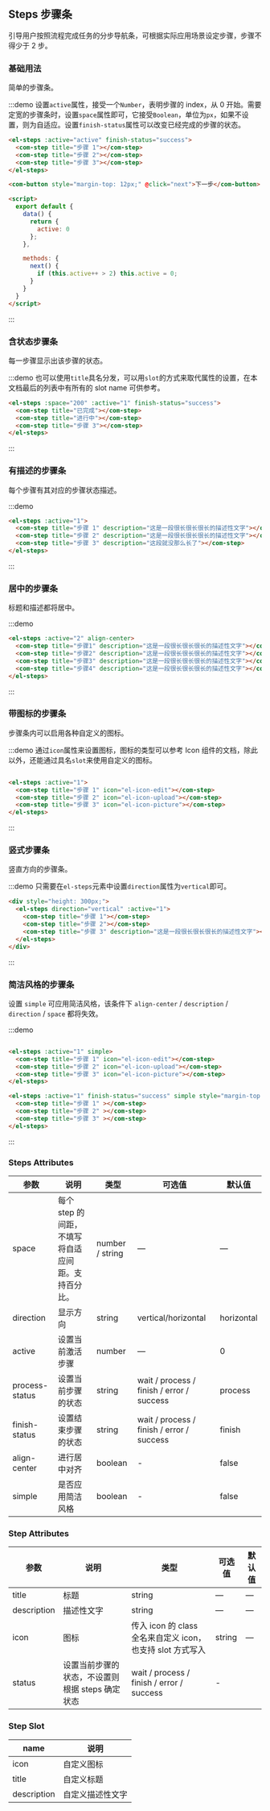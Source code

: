 ## Steps 步骤条
引导用户按照流程完成任务的分步导航条，可根据实际应用场景设定步骤，步骤不得少于 2 步。

### 基础用法

简单的步骤条。

:::demo 设置`active`属性，接受一个`Number`，表明步骤的 index，从 0 开始。需要定宽的步骤条时，设置`space`属性即可，它接受`Boolean`，单位为`px`，如果不设置，则为自适应。设置`finish-status`属性可以改变已经完成的步骤的状态。
```html
<el-steps :active="active" finish-status="success">
  <com-step title="步骤 1"></com-step> 
  <com-step title="步骤 2"></com-step> 
  <com-step title="步骤 3"></com-step> 
</el-steps>

<com-button style="margin-top: 12px;" @click="next">下一步</com-button>

<script>
  export default {
    data() {
      return {
        active: 0
      };
    },

    methods: {
      next() {
        if (this.active++ > 2) this.active = 0;
      }
    }
  }
</script>
```
:::

### 含状态步骤条

每一步骤显示出该步骤的状态。

:::demo 也可以使用`title`具名分发，可以用`slot`的方式来取代属性的设置，在本文档最后的列表中有所有的 slot name 可供参考。
```html
<el-steps :space="200" :active="1" finish-status="success">
  <com-step title="已完成"></com-step> 
  <com-step title="进行中"></com-step> 
  <com-step title="步骤 3"></com-step> 
</el-steps>
```
:::

### 有描述的步骤条

每个步骤有其对应的步骤状态描述。

:::demo
```html
<el-steps :active="1">
  <com-step title="步骤 1" description="这是一段很长很长很长的描述性文字"></com-step> 
  <com-step title="步骤 2" description="这是一段很长很长很长的描述性文字"></com-step> 
  <com-step title="步骤 3" description="这段就没那么长了"></com-step> 
</el-steps>
```
:::

### 居中的步骤条

标题和描述都将居中。

:::demo
```html
<el-steps :active="2" align-center>
  <com-step title="步骤1" description="这是一段很长很长很长的描述性文字"></com-step> 
  <com-step title="步骤2" description="这是一段很长很长很长的描述性文字"></com-step> 
  <com-step title="步骤3" description="这是一段很长很长很长的描述性文字"></com-step> 
  <com-step title="步骤4" description="这是一段很长很长很长的描述性文字"></com-step> 
</el-steps>
```
:::

### 带图标的步骤条
步骤条内可以启用各种自定义的图标。

:::demo 通过`icon`属性来设置图标，图标的类型可以参考 Icon 组件的文档，除此以外，还能通过具名`slot`来使用自定义的图标。
```html

<el-steps :active="1">
  <com-step title="步骤 1" icon="el-icon-edit"></com-step> 
  <com-step title="步骤 2" icon="el-icon-upload"></com-step> 
  <com-step title="步骤 3" icon="el-icon-picture"></com-step> 
</el-steps>
```
:::

### 竖式步骤条

竖直方向的步骤条。

:::demo 只需要在`el-steps`元素中设置`direction`属性为`vertical`即可。
```html
<div style="height: 300px;">
  <el-steps direction="vertical" :active="1">
    <com-step title="步骤 1"></com-step> 
    <com-step title="步骤 2"></com-step> 
    <com-step title="步骤 3" description="这是一段很长很长很长的描述性文字"></com-step> 
  </el-steps>
</div>
```
:::

### 简洁风格的步骤条
设置 `simple` 可应用简洁风格，该条件下 `align-center` / `description` / `direction` / `space` 都将失效。

:::demo
```html

<el-steps :active="1" simple>
  <com-step title="步骤 1" icon="el-icon-edit"></com-step> 
  <com-step title="步骤 2" icon="el-icon-upload"></com-step> 
  <com-step title="步骤 3" icon="el-icon-picture"></com-step> 
</el-steps>

<el-steps :active="1" finish-status="success" simple style="margin-top: 20px">
  <com-step title="步骤 1" ></com-step> 
  <com-step title="步骤 2" ></com-step> 
  <com-step title="步骤 3" ></com-step> 
</el-steps>
```
:::

### Steps Attributes

| 参数      | 说明    | 类型      | 可选值       | 默认值   |
|---------- |-------- |---------- |-------------  |-------- |
| space | 每个 step 的间距，不填写将自适应间距。支持百分比。 | number / string | — | — |
| direction | 显示方向 | string | vertical/horizontal | horizontal |
| active | 设置当前激活步骤  | number | — | 0 |
| process-status | 设置当前步骤的状态 | string | wait / process / finish / error / success | process |
| finish-status | 设置结束步骤的状态 | string | wait / process / finish / error / success | finish |
| align-center | 进行居中对齐 | boolean | - | false |
| simple | 是否应用简洁风格 | boolean | - | false |

### Step Attributes
| 参数      | 说明    | 类型      | 可选值       | 默认值   |
|---------- |-------- |---------- |-------------  |-------- |
| title | 标题 | string | — | — |
| description | 描述性文字 | string | — | — |
| icon | 图标 | 传入 icon 的 class 全名来自定义 icon，也支持 slot 方式写入 | string | — |
| status | 设置当前步骤的状态，不设置则根据 steps 确定状态 | wait / process / finish / error / success | - |

### Step Slot
| name | 说明  |
|----|----|
| icon | 自定义图标 |
| title | 自定义标题 |
| description | 自定义描述性文字 |
